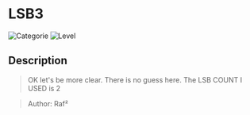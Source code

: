 # LSB3
![Categorie](https://img.shields.io/badge/Category-Forensics-red?style=for-the-badge) ![Level](https://img.shields.io/badge/Difficulty-Easy-green?style=for-the-badge)

## Description
> OK let's be more clear. There is no guess here. The LSB COUNT I USED is 2
> 

> Author: Raf²